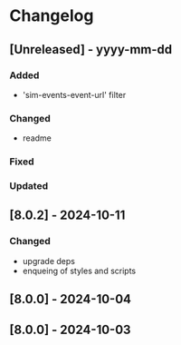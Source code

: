 # Changelog
## [Unreleased] - yyyy-mm-dd

### Added
- 'sim-events-event-url' filter

### Changed
- readme

### Fixed

### Updated

## [8.0.2] - 2024-10-11


### Changed
- upgrade deps
- enqueing of styles and scripts

## [8.0.0] - 2024-10-04


## [8.0.0] - 2024-10-03
